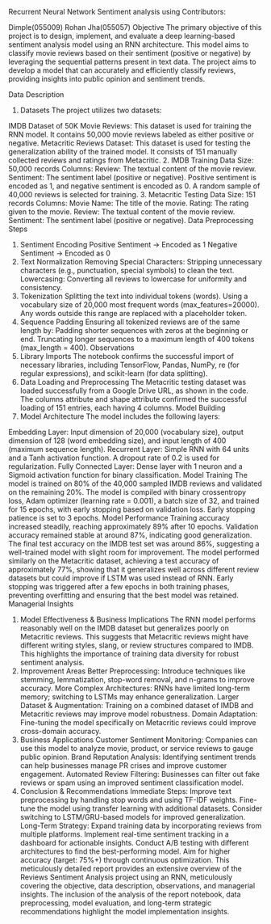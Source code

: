 Recurrent Neural Network Sentiment analysis using
Contributors:

Dimple(055009)
Rohan Jha(055057)
Objective
The primary objective of this project is to design, implement, and evaluate a deep learning-based sentiment analysis model using an RNN architecture. This model aims to classify movie reviews based on their sentiment (positive or negative) by leveraging the sequential patterns present in text data. The project aims to develop a model that can accurately and efficiently classify reviews, providing insights into public opinion and sentiment trends.

Data Description
1. Datasets
The project utilizes two datasets:

IMDB Dataset of 50K Movie Reviews: This dataset is used for training the RNN model. It contains 50,000 movie reviews labeled as either positive or negative.
Metacritic Reviews Dataset: This dataset is used for testing the generalization ability of the trained model. It consists of 151 manually collected reviews and ratings from Metacritic.
2. IMDB Training Data
Size: 50,000 records
Columns:
Review: The textual content of the movie review.
Sentiment: The sentiment label (positive or negative). Positive sentiment is encoded as 1, and negative sentiment is encoded as 0.
A random sample of 40,000 reviews is selected for training.
3. Metacritic Testing Data
Size: 151 records
Columns:
Movie Name: The title of the movie.
Rating: The rating given to the movie.
Review: The textual content of the movie review.
Sentiment: The sentiment label (positive or negative).
Data Preprocessing Steps
1. Sentiment Encoding
Positive Sentiment → Encoded as 1
Negative Sentiment → Encoded as 0
2. Text Normalization
Removing Special Characters: Stripping unnecessary characters (e.g., punctuation, special symbols) to clean the text.
Lowercasing: Converting all reviews to lowercase for uniformity and consistency.
3. Tokenization
Splitting the text into individual tokens (words).
Using a vocabulary size of 20,000 most frequent words (max_features=20000). Any words outside this range are replaced with a placeholder token.
4. Sequence Padding
Ensuring all tokenized reviews are of the same length by:
Padding shorter sequences with zeros at the beginning or end.
Truncating longer sequences to a maximum length of 400 tokens (max_length = 400).
Observations
1. Library Imports
The notebook confirms the successful import of necessary libraries, including TensorFlow, Pandas, NumPy, re (for regular expressions), and scikit-learn (for data splitting).
2. Data Loading and Preprocessing
The Metacritic testing dataset was loaded successfully from a Google Drive URL, as shown in the code.
The columns attribute and shape attribute confirmed the successful loading of 151 entries, each having 4 columns.
Model Building
1. Model Architecture
The model includes the following layers:

Embedding Layer: Input dimension of 20,000 (vocabulary size), output dimension of 128 (word embedding size), and input length of 400 (maximum sequence length).
Recurrent Layer: Simple RNN with 64 units and a Tanh activation function. A dropout rate of 0.2 is used for regularization.
Fully Connected Layer: Dense layer with 1 neuron and a Sigmoid activation function for binary classification.
Model Training
The model is trained on 80% of the 40,000 sampled IMDB reviews and validated on the remaining 20%.
The model is compiled with binary crossentropy loss, Adam optimizer (learning rate = 0.001), a batch size of 32, and trained for 15 epochs, with early stopping based on validation loss. Early stopping patience is set to 3 epochs.
Model Performance
Training accuracy increased steadily, reaching approximately 89% after 10 epochs.
Validation accuracy remained stable at around 87%, indicating good generalization.
The final test accuracy on the IMDB test set was around 86%, suggesting a well-trained model with slight room for improvement.
The model performed similarly on the Metacritic dataset, achieving a test accuracy of approximately 77%, showing that it generalizes well across different review datasets but could improve if LSTM was used instead of RNN.
Early stopping was triggered after a few epochs in both training phases, preventing overfitting and ensuring that the best model was retained.
Managerial Insights
1. Model Effectiveness & Business Implications
The RNN model performs reasonably well on the IMDB dataset but generalizes poorly on Metacritic reviews.
This suggests that Metacritic reviews might have different writing styles, slang, or review structures compared to IMDB. This highlights the importance of training data diversity for robust sentiment analysis.
2. Improvement Areas
Better Preprocessing: Introduce techniques like stemming, lemmatization, stop-word removal, and n-grams to improve accuracy.
More Complex Architectures: RNNs have limited long-term memory; switching to LSTMs may enhance generalization.
Larger Dataset & Augmentation: Training on a combined dataset of IMDB and Metacritic reviews may improve model robustness.
Domain Adaptation: Fine-tuning the model specifically on Metacritic reviews could improve cross-domain accuracy.
3. Business Applications
Customer Sentiment Monitoring: Companies can use this model to analyze movie, product, or service reviews to gauge public opinion.
Brand Reputation Analysis: Identifying sentiment trends can help businesses manage PR crises and improve customer engagement.
Automated Review Filtering: Businesses can filter out fake reviews or spam using an improved sentiment classification model.
4. Conclusion & Recommendations
Immediate Steps:
Improve text preprocessing by handling stop words and using TF-IDF weights.
Fine-tune the model using transfer learning with additional datasets.
Consider switching to LSTM/GRU-based models for improved generalization.
Long-Term Strategy:
Expand training data by incorporating reviews from multiple platforms.
Implement real-time sentiment tracking in a dashboard for actionable insights.
Conduct A/B testing with different architectures to find the best-performing model.
Aim for higher accuracy (target: 75%+) through continuous optimization.
This meticulously detailed report provides an extensive overview of the Reviews Sentiment Analysis project using an RNN, meticulously covering the objective, data description, observations, and managerial insights. The inclusion of the analysis of the report notebook, data preprocessing, model evaluation, and long-term strategic recommendations highlight the model implementation insights.
